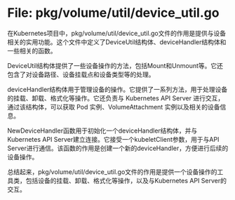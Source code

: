 # File: pkg/volume/util/device_util.go

在Kubernetes项目中，pkg/volume/util/device_util.go文件的作用是提供与设备相关的实用功能。这个文件中定义了DeviceUtil结构体、deviceHandler结构体和一些相关的函数。

DeviceUtil结构体提供了一些设备操作的方法，包括Mount和Unmount等。它还包含了对设备路径、设备挂载点和设备类型等的处理。

deviceHandler结构体用于管理设备的操作。它提供了一系列方法，用于处理设备的挂载、卸载、格式化等操作。它还负责与 Kubernetes API Server 进行交互，通过该结构体，可以获取 Pod 实例、VolumeAttachment 实例以及相关的设备信息。

NewDeviceHandler函数用于初始化一个deviceHandler结构体，并与Kubernetes API Server建立连接。它接受一个kubeletClient参数，用于与API Server进行通信。该函数的作用是创建一个新的deviceHandler，方便进行后续的设备操作。

总结起来，pkg/volume/util/device_util.go文件的作用是提供一个设备操作的工具类，包括设备的挂载、卸载、格式化等操作，以及与Kubernetes API Server的交互。

